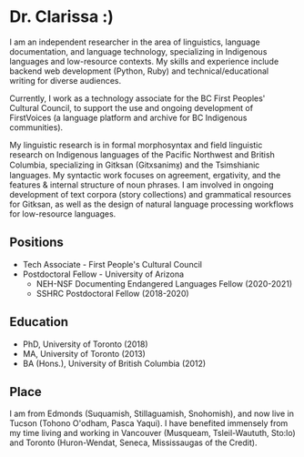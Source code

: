 # Dr. Clarissa :)

I am an independent researcher in the area of linguistics, language documentation, and language technology, specializing in Indigenous languages and low-resource contexts. My skills and experience include backend web development (Python, Ruby) and technical/educational writing for diverse audiences.

Currently, I work as a technology associate for the BC First Peoples' Cultural Council, to support the use and ongoing development of FirstVoices (a language platform and archive for BC Indigenous communities).

My linguistic research is in formal morphosyntax and field linguistic research on Indigenous languages of the Pacific Northwest and British Columbia, specializing in Gitksan (Gitxsanimx̱) and the Tsimshianic languages. My syntactic work focuses on agreement, ergativity, and the features & internal structure of noun phrases. I am involved in ongoing development of text corpora (story collections) and grammatical resources for Gitksan, as well as the design of natural language processing workflows for low-resource languages.

## Positions
- Tech Associate - First People's Cultural Council
- Postdoctoral Fellow - University of Arizona
  - NEH-NSF Documenting Endangered Languages Fellow (2020-2021)
  - SSHRC Postdoctoral Fellow (2018-2020)

## Education
- PhD, University of Toronto (2018)
- MA, University of Toronto (2013)
- BA (Hons.), University of British Columbia (2012)

## Place

I am from Edmonds (Suquamish, Stillaguamish, Snohomish), and now live in Tucson (Tohono O'odham, Pasca Yaqui). I have benefited immensely from my time living and working in Vancouver (Musqueam, Tsleil-Waututh, Sto:lo) and Toronto (Huron-Wendat, Seneca, Mississaugas of the Credit).